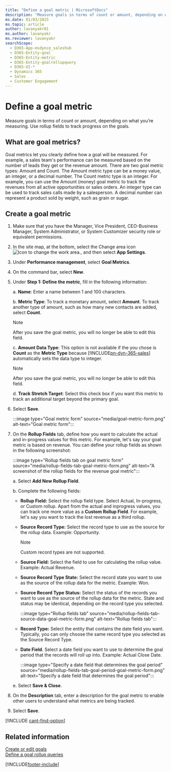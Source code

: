 ```yaml
---
title: "Define a goal metric | MicrosoftDocs"
description: "Measure goals in terms of count or amount, depending on what you’re measuring. Use rollup fields to track progress on the goals."
ms.date: 01/03/2025
ms.topic: article
author: lavanyakr01
ms.author: lavanyakr
ms.reviewer: lavanyakr
searchScope: 
  - D365-App-msdynce_saleshub
  - D365-Entity-goal
  - D365-Entity-metric
  - D365-Entity-goalrollupquery
  - D365-UI-*
  - Dynamics 365
  - Sales
  - Customer Engagement
---
```

# Define a goal metric

Measure goals in terms of count or amount, depending on what you’re measuring. Use rollup fields to track progress on the goals.

## What are goal metrics?

Goal metrics let you clearly define how a goal will be measured. For example, a sales team's performance can be measured based on the number of leads they get or the revenue amount. There are two goal metric types: Amount and Count. The Amount metric type can be a money value, an integer, or a decimal number. The Count metric type is an integer. For example, you can use the Amount (money) goal metric to track the revenues from all active opportunities or sales orders. An integer type can be used to track sales calls made by a salesperson. A decimal number can represent a product sold by weight, such as grain or sugar.  

## Create a goal metric 

1.	Make sure that you have the Manager, Vice President, CEO-Business Manager, System Administrator, or System Customizer security role or equivalent permissions.

2.	In the site map, at the bottom, select the Change area icon ![Icon to change the work area.](media/change-area-icon.png "Icon to change the work area"), and then select **App Settings**.  

3. Under **Performance management**, select **Goal Metrics**.
 
4.	On the command bar, select **New**.

5.	Under **Step 1: Define the metric**, fill in the following information:

    a.	**Name**: Enter a name between 1 and 100 characters.
    
    b.	**Metric Type**: To track a monetary amount, select **Amount**. To track another type of amount, such as how many new contacts are added, select **Count**.

    
    > [!NOTE]
    > After you save the goal metric, you will no longer be able to edit this field.
    
    c.	**Amount Data Type**: This option is not available if the you chose is **Count** as the **Metric Type** because [!INCLUDE[pn-dyn-365-sales](../includes/pn-dyn-365-sales.md)] automatically sets the data type to integer.
    
    > [!NOTE]
    > After you save the goal metric, you will no longer be able to edit this field.
    
    d.	**Track Stretch Target**: Select this check box if you want this metric to track an additional target beyond the primary goal.
 
6.	Select **Save**.

    :::image type="Goal metric form" source="media/goal-metric-form.png" alt-text="Goal metric form":::

7.	On the **Rollup Fields** tab, define how you want to calculate the actual and in-progress values for this metric. For example, let's say your goal metric is based on revenue. You can define your rollup fields as shown in the following screenshot:

       :::image type="Rollup fields tab on goal metric form" source="media/rollup-fields-tab-goal-metric-form.png" alt-text="A screenshot of the rollup fields for the revenue goal metric":::

    a.	Select **Add New Rollup Field**.

    b.	Complete the following fields:

      -  **Rollup Field:** Select the rollup field type. Select Actual, In-progress, or Custom rollup. Apart from the actual and inprogress values, you can track one more value as a **Custom Rollup Field**. For example, let's say you want to track the lost revenue as a third rollup.  

      - **Source Record Type:** Select the record type to use as the source for the rollup data. Example: Opportunity.

        > [!NOTE]
        > Custom record types are not supported.

      - **Source Field:** Select the field to use for calculating the rollup value. Example: Actual Revenue.

      - **Source Record Type State:** Select the record state you want to use as the source of the rollup data for the metric. Example: Won.

      - **Source Record Type Status:** Select the status of the records you want to use as the source of the rollup data for the metric. State and status may be identical, depending on the record type you selected.

          :::image type="Rollup fields tab" source="media/rollup-fields-tab-source-data-goal-metric-form.png" alt-text="Rollup fields tab":::

      - **Record Type:** Select the entity that contains the date field you want. Typically, you can only choose the same record type you selected as the Source Record Type.

      - **Date Field**. Select a date field you want to use to determine the goal period that the records will roll up into. Example: Actual Close Date.  

         :::image type="Specify a date field that determines the goal period" source="media/rollup-fields-tab-goal-period-goal-metric-form.png" alt-text="Specify a date field that determines the goal period":::
 
    e. Select **Save & Close**.

8.	On the **Description** tab, enter a description for the goal metric to enable other users to understand what metrics are being tracked.

9.	Select **Save**.

[!INCLUDE [cant-find-option](../includes/cant-find-option.md)]
  
## Related information  

[Create or edit goals](../sales-enterprise/create-edit-goal-sales.md)   
[Define a goal rollup queries](create-edit-goal-rollup-query-sales.md)


[!INCLUDE[footer-include](../includes/footer-banner.md)]

